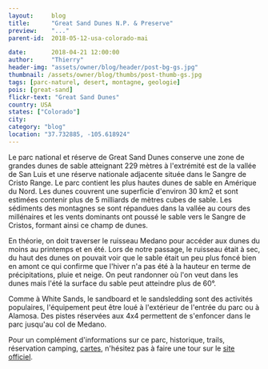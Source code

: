 ```yaml
---
layout:     blog
title:      "Great Sand Dunes N.P. & Preserve"
preview:    "..."
parent-id:  2018-05-12-usa-colorado-mai

date:       2018-04-21 12:00:00
author:     "Thierry"
header-img: "assets/owner/blog/header/post-bg-gs.jpg"
thumbnail: /assets/owner/blog/thumbs/post-thumb-gs.jpg
tags: [parc-naturel, desert, montagne, geologie]
pois: [great-sand]
flickr-text: "Great Sand Dunes"
country: USA 
states: ["Colorado"]
city: 
category: "blog"
location: "37.732885, -105.618924"
---
```


Le parc national et réserve de Great Sand Dunes conserve une zone de grandes dunes de sable atteignant 229 mètres à l'extrémité est de la vallée de San Luis et une réserve nationale adjacente située dans le Sangre de Cristo Range. Le parc contient les plus hautes dunes de sable en Amérique du Nord. Les dunes couvrent une superficie d'environ 30 km2 et sont estimées contenir plus de 5 milliards de mètres cubes de sable. Les sédiments des montagnes se sont répandues dans la vallée au cours des millénaires et les vents dominants ont poussé le sable vers le Sangre de Cristos, formant ainsi ce champ de dunes.

En théorie, on doit traverser le ruisseau Medano pour accéder aux dunes du moins au printemps et en été. Lors de notre passage, le ruisseau était à sec, du haut des dunes on pouvait voir que le sable était un peu plus foncé bien en amont ce qui confirme que l'hiver n'a pas été à la hauteur en terme de précipitations, pluie et neige. On peut randonner où l'on veut dans les dunes mais l'été la surface du sable peut atteindre plus de 60°.

Comme à White Sands, le sandboard et le sandsledding sont des activités populaires, l'équipement peut être loué à l'extérieur de l'entrée du parc ou à Alamosa. Des pistes réservées aux 4x4 permettent de s'enfoncer dans le parc jusqu'au col de Medano.



Pour un complément d'informations sur ce parc, historique, trails, réservation camping, [cartes](https://www.nps.gov/grsa/planyourvisit/maps.htm), n'hésitez pas à faire une tour sur le [site officiel](http://www.www.nps.gov/grsa/index.htm).  